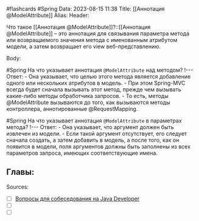 #flashcards #Spring 
Data: 2023-08-15 11:38
Title: [[Аннотация @ModelAttribute]]
Alias:
Header:

Что такое [[Аннотация @ModelAttribute]]?::[[Аннотация @ModelAttribute]] – это аннотация для связывания параметра метода или возвращаемого значения метода с именованным атрибутом модели, а затем возвращает его view веб-представлению.
<!--SR:!2023-11-03,10,250-->



Body:



#Spring 
На что указывает аннотация `@ModelAttribute` над методом?
!---
Ответ:
	- Она указывает, что целью этого метода является добавление одного или нескольких атрибутов в модель.
	- При этом Spring-MVC всегда будет сначала вызывать этот метод, прежде чем вызывать какие-либо методы обработчика запросов.
	- То есть, методы @ModelAttribute вызываются до того, как вызываются методы контроллера, аннотированные @RequestMapping.
<!--SR:!2023-11-03,10,250-->



#Spring 
На что указывает аннотация `@ModelAttribute` в параметрах метода?
!---
Ответ:
	- Она указывает, что аргумент должен быть извлечен из модели.
	- Если такой аргумент отсутствует, его следует сначала создать, а затем добавить в модель, а после того, как он появится в модели, поля аргументов должны быть заполнены из всех параметров запроса, имеющих соответствующие имена.
<!--SR:!2023-11-03,10,250-->


Главы:
-


Sources:
- [ ] [Вопросы для собеседования на Java Developer](https://github.com/enhorse/java-interview/blob/master/README.md#%D0%9E%D0%9E%D0%9F)
- [ ] []()
- [ ] []()
